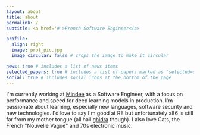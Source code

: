 ```yaml
---
layout: about
title: about
permalink: /
subtitle: <a href='#'>French Software Engineer</a>

profile:
  align: right
  image: prof_pic.jpg
  image_circular: false # crops the image to make it circular

news: true # includes a list of news items
selected_papers: true # includes a list of papers marked as "selected={true}"
social: true # includes social icons at the bottom of the page
---
```

I'm currently working at [Mindee](https://www.mindee.com/) as a Software Engineer, with a focus on performance and speed
for deep learning models in production. I'm passionate about learning, especially new languages, software security and
new technologies. I'd love to say I'm good at RE but unfortunately x86 is still far from my mother tongue
(all hail [ghidra](https://github.com/NationalSecurityAgency/ghidra) though). I also love Cats,
the French "Nouvelle Vague" and 70s electronic music.
